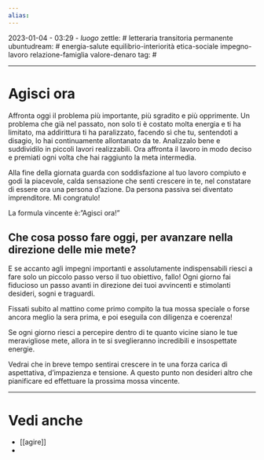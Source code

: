 ```yaml
---
alias: 
---
```

2023-01-04 - 03:29 - *luogo*
zettle: # letteraria transitoria permanente
ubuntudream: # energia-salute equilibrio-interiorità etica-sociale impegno-lavoro relazione-famiglia valore-denaro 
tag: #

---
# Agisci ora
Affronta oggi il problema più importante, più sgradito e più opprimente. Un problema che già nel passato, non solo ti è costato molta energia e ti ha limitato, ma addirittura ti ha paralizzato, facendo sì che tu, sentendoti a disagio, lo hai continuamente allontanato da te. Analizzalo bene e suddividilo in piccoli lavori realizzabili. Ora affronta il lavoro in modo deciso e premiati ogni volta che hai raggiunto la meta intermedia.

Alla fine della giornata guarda con soddisfazione al tuo lavoro compiuto e godi la piacevole, calda sensazione che senti crescere in te, nel constatare di essere ora una persona d’azione. Da persona passiva sei diventato imprenditore. Mi congratulo!

La formula vincente è:”Agisci ora!”


## Che cosa posso fare oggi, per avanzare nella direzione delle mie mete?

E se accanto agli impegni importanti e assolutamente indispensabili riesci a fare solo un piccolo passo verso il tuo obiettivo, fallo! Ogni giorno fai fiducioso un passo avanti in direzione dei tuoi avvincenti e stimolanti desideri, sogni e traguardi.

Fissati subito al mattino come primo compito la tua mossa speciale o forse ancora meglio la sera prima, e poi eseguila con diligenza e coerenza!

Se ogni giorno riesci a percepire dentro di te quanto vicine siano le tue meravigliose mete, allora in te si sveglieranno incredibili e insospettate energie.

Vedrai che in breve tempo sentirai crescere in te una forza carica di aspettativa, d’impazienza e tensione. A questo punto non desideri altro che pianificare ed effettuare la prossima mossa vincente.



---
# Vedi anche
- [[agire]]
- 